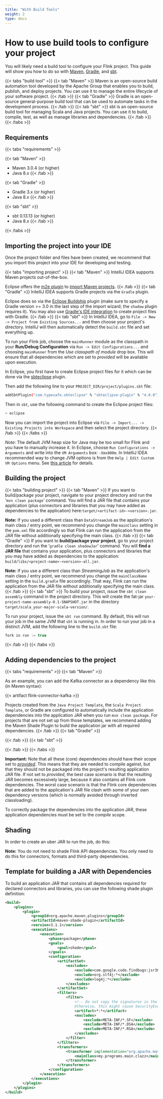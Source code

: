 ```yaml
---
title: "With Build Tools"
weight: 2
type: docs
---
```

<!--
Licensed to the Apache Software Foundation (ASF) under one
or more contributor license agreements.  See the NOTICE file
distributed with this work for additional information
regarding copyright ownership.  The ASF licenses this file
to you under the Apache License, Version 2.0 (the
"License"); you may not use this file except in compliance
with the License.  You may obtain a copy of the License at

  http://www.apache.org/licenses/LICENSE-2.0

Unless required by applicable law or agreed to in writing,
software distributed under the License is distributed on an
"AS IS" BASIS, WITHOUT WARRANTIES OR CONDITIONS OF ANY
KIND, either express or implied.  See the License for the
specific language governing permissions and limitations
under the License.
-->

# How to use build tools to configure your project

You will likely need a build tool to configure your Flink project. This guide will show you how to 
do so with [Maven](https://maven.apache.org), [Gradle](https://gradle.org), and [sbt](https://www.scala-sbt.org). 

{{< tabs "build tool" >}}
{{< tab "Maven" >}}
Maven is an open-source build automation tool developed by the Apache Group that enables you to build, 
publish, and deploy projects. You can use it to manage the entire lifecycle of your software project.
{{< /tab >}}
{{< tab "Gradle" >}}
Gradle is an open-source general-purpose build tool that can be used to automate tasks in the
development process.
{{< /tab >}}
{{< tab "sbt" >}}
sbt is an open-source build tool for managing Scala and Java projects. You can use it to
build, compile, test, as well as manage libraries and dependencies.
{{< /tab >}}
{{< /tabs >}}

## Requirements

{{< tabs "requirements" >}}

{{< tab "Maven" >}}
- Maven 3.0.4 (or higher)
- Java 8.x
{{< /tab >}}

{{< tab "Gradle" >}}
- Gradle 3.x (or higher)
- Java 8.x
{{< /tab >}}

{{< tab "sbt" >}}
- sbt 0.13.13 (or higher)
- Java 8.x
{{< /tab >}}

{{< /tabs >}}

## Importing the project into your IDE

Once the project folder and files have been created, we recommend that you import this project into
your IDE for developing and testing.

{{< tabs "importing project" >}}
{{< tab "Maven" >}}
IntelliJ IDEA supports Maven projects out-of-the-box.

Eclipse offers the [m2e plugin](http://www.eclipse.org/m2e/) 
to [import Maven projects](http://books.sonatype.com/m2eclipse-book/reference/creating-sect-importing-projects.html#fig-creating-import).
{{< /tab >}}
{{< tab "Gradle" >}}
IntelliJ IDEA supports Gradle projects via the `Gradle` plugin. 

Eclipse does so via the [Eclipse Buildship](https://projects.eclipse.org/projects/tools.buildship) 
plugin (make sure to specify a Gradle version >= 3.0 in the last step of the import wizard; the `shadow` 
plugin requires it). You may also use [Gradle's IDE integration](https://docs.gradle.org/current/userguide/userguide.html#ide-integration)
to create project files with Gradle.
{{< /tab >}}
{{< tab "sbt" >}}
In IntelliJ IDEA, go to `File -> New -> Project from Existing Sources...` and then choose your project's directory. 
IntelliJ will then automatically detect the `build.sbt` file and set everything up.

To run your Flink job, choose the `mainRunner` module as the classpath in your __Run/Debug Configuration__
via `Run -> Edit Configurations...` and choosing `mainRunner` from the _Use classpath of module_ drop box.
This will ensure that all dependencies which are set to _provided_ will be available upon execution.

In Eclipse, you first have to create Eclipse project files for it which can be done via the
[sbteclipse](https://github.com/typesafehub/sbteclipse) plugin. 

Then add the following line to your `PROJECT_DIR/project/plugins.sbt` file:

```bash
addSbtPlugin("com.typesafe.sbteclipse" % "sbteclipse-plugin" % "4.0.0")
```

Then in `sbt`, use the following command to create the Eclipse project files:

```bash
> eclipse
```

Now you can import the project into Eclipse via `File -> Import... -> Existing Projects into Workspace`
and then select the project directory.
{{< /tab >}}
{{< /tabs >}}

*Note*: The default JVM heap size for Java may be too small for Flink and you have to manually increase it.
In Eclipse, choose `Run Configurations -> Arguments` and write into the `VM Arguments` box: `-Xmx800m`.
In IntelliJ IDEA recommended way to change JVM options is from the `Help | Edit Custom VM Options` menu.
See [this article](https://intellij-support.jetbrains.com/hc/en-us/articles/206544869-Configuring-JVM-options-and-platform-properties) for details.

## Building the project

{{< tabs "building project" >}}
{{< tab "Maven" >}}
If you want to build/package your project, navigate to your project directory and run the
'`mvn clean package`' command. You will find a JAR file that contains your application (plus connectors
and libraries that you may have added as dependencies to the application) here:`target/<artifact-id>-<version>.jar`.

__Note:__ If you used a different class than `DataStreamJob` as the application's main class / entry point,
we recommend you change the `mainClass` setting in the `pom.xml` file accordingly so that Flink
can run the application from the JAR file without additionally specifying the main class.
{{< /tab >}}
{{< tab "Gradle" >}}
If you want to __build/package your project__, go to your project directory and
run the '`gradle clean shadowJar`' command.
You will __find a JAR file__ that contains your application, plus connectors and libraries
that you may have added as dependencies to the application: `build/libs/<project-name>-<version>-all.jar`.

__Note:__ If you use a different class than *StreamingJob* as the application's main class / entry point,
we recommend you change the `mainClassName` setting in the `build.gradle` file accordingly. That way, Flink
can run the application from the JAR file without additionally specifying the main class.
{{< /tab >}}
{{< tab "sbt" >}}
To build your project, issue the `sbt clean assembly` command in the project directory. This will
create the fat-jar `your-project-name-assembly-0.1-SNAPSHOT.jar` in the directory `target/scala_your-major-scala-version/`.

To run your project, issue the `sbt run` command. By default, this will run your job in the same JVM
that `sbt` is running in. In order to run your job in a distinct JVM, add the following line to the
`build.sbt` file:

```scala
fork in run := true
```
{{< /tab >}}
{{< /tabs >}}

## Adding dependencies to the project

{{< tabs "requirements" >}}
{{< tab "Maven" >}}

As an example, you can add the Kafka connector as a dependency like this (in Maven syntax):

{{< artifact flink-connector-kafka >}}

Projects created from the `Java Project Template`, the `Scala Project Template`, or Gradle are configured
to automatically include the application dependencies into the application JAR when you run `mvn clean package`.
For projects that are not set up from those templates, we recommend adding the Maven Shade Plugin to
build the application jar with all required dependencies.
{{< /tab >}}
{{< tab "Gradle" >}}

{{< /tab >}}
{{< tab "sbt" >}}

{{< /tab >}}
{{< /tabs >}}


**Important:** Note that all these (core) dependencies should have their scope set to [*provided*](https://maven.apache.org/guides/introduction/introduction-to-dependency-mechanism.html#dependency-scope). This means that
they are needed to compile against, but that they should not be packaged into the project's resulting
application JAR file. If not set to *provided*, the best case scenario is that the resulting JAR
becomes excessively large, because it also contains all Flink core dependencies. The worst case scenario
is that the Flink core dependencies that are added to the application's JAR file clash with some of
your own dependency versions (which is normally avoided through inverted classloading).

To correctly package the dependencies into the application JAR, these application dependencies must 
be set to the *compile* scope.

## Shading

In order to create an uber JAR to run the job, do this:


**Note:** You do not need to shade Flink API dependencies. You only need to do this for connectors,
formats and third-party dependencies.


## Template for building a JAR with Dependencies

To build an application JAR that contains all dependencies required for declared connectors and libraries,
you can use the following shade plugin definition:

```xml
<build>
    <plugins>
        <plugin>
            <groupId>org.apache.maven.plugins</groupId>
            <artifactId>maven-shade-plugin</artifactId>
            <version>3.1.1</version>
            <executions>
                <execution>
                    <phase>package</phase>
                    <goals>
                        <goal>shade</goal>
                    </goals>
                    <configuration>
                        <artifactSet>
                            <excludes>
                                <exclude>com.google.code.findbugs:jsr305</exclude>
                                <exclude>org.slf4j:*</exclude>
                                <exclude>log4j:*</exclude>
                            </excludes>
                        </artifactSet>
                        <filters>
                            <filter>
                                <!-- Do not copy the signatures in the META-INF folder.
                                Otherwise, this might cause SecurityExceptions when using the JAR. -->
                                <artifact>*:*</artifact>
                                <excludes>
                                    <exclude>META-INF/*.SF</exclude>
                                    <exclude>META-INF/*.DSA</exclude>
                                    <exclude>META-INF/*.RSA</exclude>
                                </excludes>
                            </filter>
                        </filters>
                        <transformers>
                            <transformer implementation="org.apache.maven.plugins.shade.resource.ManifestResourceTransformer">
                                <mainClass>my.programs.main.clazz</mainClass>
                            </transformer>
                        </transformers>
                    </configuration>
                </execution>
            </executions>
        </plugin>
    </plugins>
</build>
```
